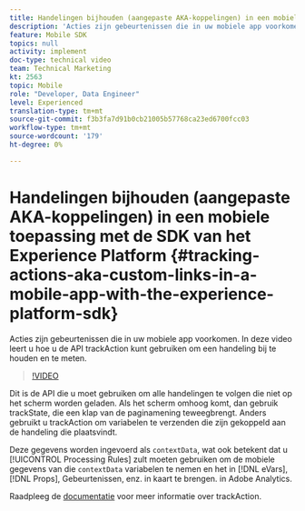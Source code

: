 ```yaml
---
title: Handelingen bijhouden (aangepaste AKA-koppelingen) in een mobiele app met de SDK van het Experience Platform
description: 'Acties zijn gebeurtenissen die in uw mobiele app voorkomen. In deze video leert u hoe u de API trackAction kunt gebruiken om een handeling bij te houden en te meten. '
feature: Mobile SDK
topics: null
activity: implement
doc-type: technical video
team: Technical Marketing
kt: 2563
topic: Mobile
role: "Developer, Data Engineer"
level: Experienced
translation-type: tm+mt
source-git-commit: f3b3fa7d91b0cb21005b57768ca23ed6700fcc03
workflow-type: tm+mt
source-wordcount: '179'
ht-degree: 0%

---
```



# Handelingen bijhouden (aangepaste AKA-koppelingen) in een mobiele toepassing met de SDK van het Experience Platform {#tracking-actions-aka-custom-links-in-a-mobile-app-with-the-experience-platform-sdk}

Acties zijn gebeurtenissen die in uw mobiele app voorkomen. In deze video leert u hoe u de API trackAction kunt gebruiken om een handeling bij te houden en te meten.

>[!VIDEO](https://video.tv.adobe.com/v/26268/?quality=12)

Dit is de API die u moet gebruiken om alle handelingen te volgen die niet op het scherm worden geladen. Als het scherm omhoog komt, dan gebruik trackState, die een klap van de paginamening teweegbrengt. Anders gebruikt u trackAction om variabelen te verzenden die zijn gekoppeld aan de handeling die plaatsvindt.

Deze gegevens worden ingevoerd als `contextData`, wat ook betekent dat u [!UICONTROL Processing Rules] zult moeten gebruiken om de mobiele gegevens van die `contextData` variabelen te nemen en het in [!DNL eVars], [!DNL Props], Gebeurtenissen, enz. in kaart te brengen. in Adobe Analytics.

Raadpleeg de [documentatie](https://aep-sdks.gitbook.io/docs/using-mobile-extensions/mobile-core/configuration-reference/mobile-core-api-reference) voor meer informatie over trackAction.
